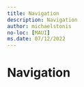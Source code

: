 ```yaml
---
title: Navigation
description: Navigation
author: michaelstonis
no-loc: [MAUI]
ms.date: 07/12/2022
---
```


# Navigation
